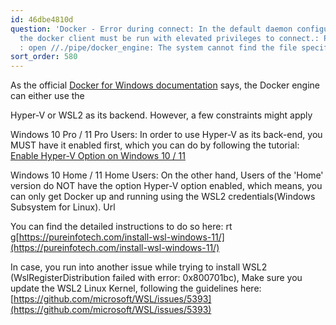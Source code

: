 ```yaml
---
id: 46dbe4810d
question: 'Docker - Error during connect: In the default daemon configuration on Windows,
  the docker client must be run with elevated privileges to connect.: Post: "[%2F%2F.%2Fpipe%2Fdocker_engine](http://%2F%2F.%2Fpipe%2Fdocker_engine/v1.24/containers/create")
  : open //./pipe/docker_engine: The system cannot find the file specified'
sort_order: 580
---
```


As the official [Docker for Windows documentation](https://docs.docker.com/desktop/install/windows-install/) says, the Docker engine can either use the

Hyper-V or WSL2 as its backend. However, a few constraints might apply

Windows 10 Pro / 11 Pro Users: In order to use Hyper-V as its back-end, you MUST have it enabled first, which you can do by following the tutorial: [Enable Hyper-V Option on Windows 10 / 11](https://www.c-sharpcorner.com/article/install-and-configured-docker-desktop-in-windows-10/)

Windows 10 Home / 11 Home Users: On the other hand, Users of the 'Home' version do NOT have the option Hyper-V option enabled, which means, you can only get Docker up and running using the WSL2 credentials(Windows Subsystem for Linux). Url

You can find the detailed instructions to do so here: rt g[https://pureinfotech.com/install-wsl-windows-11/](https://pureinfotech.com/install-wsl-windows-11/)

In case, you run into another issue while trying to install WSL2 (WslRegisterDistribution failed with error: 0x800701bc), Make sure you update the WSL2 Linux Kernel, following the guidelines here: [https://github.com/microsoft/WSL/issues/5393](https://github.com/microsoft/WSL/issues/5393)

